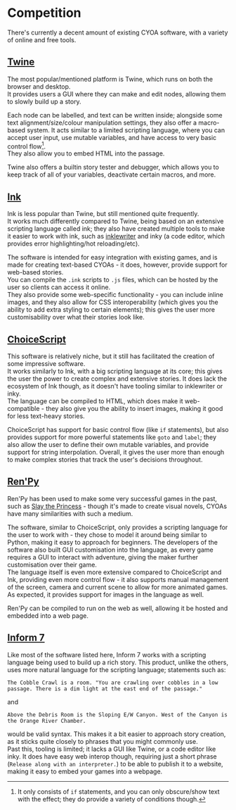 # Competition

There's currently a decent amount of existing CYOA software, with a variety of online and free tools.

## [Twine](https://twinery.org)
The most popular/mentioned platform is Twine, which runs on both the browser and desktop.\
It provides users a GUI where they can make and edit nodes, allowing them to slowly build up a story.

Each node can be labelled, and text can be written inside; alongside some text alignment/size/colour manipulation settings, they also offer a macro-based system. It acts similar to a limited scripting language, where you can accept user input, use mutable variables, and have access to very basic control flow[^1].\
They also allow you to embed HTML into the passage.

Twine also offers a builtin story tester and debugger, which allows you to keep track of all of your variables, deactivate certain macros, and more.

[^1]: It only consists of `if` statements, and you can only obscure/show text with the effect; they do provide a variety of conditions though.

## [Ink](https://www.inklestudios.com/ink/)
Ink is less popular than Twine, but still mentioned quite frequently.\
It works much differently compared to Twine, being based on an extensive scripting language called ink; they also have created multiple tools to make it easier to work with ink, such as [inklewriter](https://www.inklestudios.com/inklewriter/) and inky (a code editor, which provides error highlighting/hot reloading/etc).

The software is intended for easy integration with existing games, and is made for creating text-based CYOAs - it does, however, provide support for web-based stories.\
You can compile the `.ink` scripts to `.js` files, which can be hosted by the user so clients can access it online.\
They also provide some web-specific functionality - you can include inline images, and they also allow for CSS interoperability (which gives you the ability to add extra styling to certain elements); this gives the user more customisability over what their stories look like.

## [ChoiceScript](https://www.choiceofgames.com/make-your-own-games/choicescript-intro/)
This software is relatively niche, but it still has facilitated the creation of some impressive software.\
It works similarly to Ink, with a big scripting language at its core; this gives the user the power to create complex and extensive stories. It does lack the ecosystem of Ink though, as it doesn't have tooling similar to inklewriter or inky.\
The language can be compiled to HTML, which does make it web-compatible - they also give you the ability to insert images, making it good for less text-heavy stories.

ChoiceScript has support for basic control flow (like `if` statements), but also provides support for more powerful statements like `goto` and `label`; they also allow the user to define their own mutable variables, and provide support for string interpolation. Overall, it gives the user more than enough to make complex stories that track the user's decisions throughout.

## [Ren'Py](https://www.renpy.org)
Ren'Py has been used to make some very successful games in the past, such as [Slay the Princess](https://store.steampowered.com/app/1989270/Slay_the_Princess__The_Pristine_Cut/) - though it's made to create visual novels, CYOAs have many similarities with such a medium.

The software, similar to ChoiceScript, only provides a scripting language for the user to work with - they chose to model it around being similar to Python, making it easy to approach for beginners. The developers of the software also built GUI customisation into the language, as every game requires a GUI to interact with adventure, giving the maker further customisation over their game.\
The language itself is even more extensive compared to ChoiceScript and Ink, providing even more control flow - it also supports manual management of the screen, camera and current scene to allow for more animated games. As expected, it provides support for images in the language as well.

Ren'Py can be compiled to run on the web as well, allowing it be hosted and embedded into a web page.

## [Inform 7](https://ganelson.github.io/inform-website/index.html)
Like most of the software listed here, Inform 7 works with a scripting language being used to build up a rich story. This product, unlike the others, uses more natural language for the scripting language; statements such as:
```
The Cobble Crawl is a room. "You are crawling over cobbles in a low passage. There is a dim light at the east end of the passage."
```
and
```
Above the Debris Room is the Sloping E/W Canyon. West of the Canyon is the Orange River Chamber.
```
would be valid syntax. This makes it a bit easier to approach story creation, as it sticks quite closely to phrases that you might commonly use.\
Past this, tooling is limited; it lacks a GUI like Twine, or a code editor like inky. It does have easy web interop though, requiring just a short phrase (`Release along with an interpreter.`) to be able to publish it to a website, making it easy to embed your games into a webpage.
